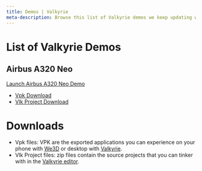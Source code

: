```yaml
---
title: Demos | Valkyrie
meta-description: Browse this list of Valkyrie demos we keep updating with recent stuff
---
```

# List of Valkyrie Demos

## Airbus A320 Neo
<a class="btn btn-primary umami--click--bt_launch_car_configurator" href="/vlk/samples/demo-list/Airplane_v04.vpk">Launch Airbus A320 Neo Demo</a>  
- [Vpk Download](https://cdn2.talansoft.com/ftp/samples/Airplane_v04.vpk)
- [Vlk Project Download](https://cdn2.talansoft.com/ftp/samples/Airplane_v04.zip)

# Downloads

- Vpk files: VPK are the exported applications you can experience on your phone with [We3D](/vlk/downloads#we3d) or desktop with [Valkyrie](/vlk/downloads#vlk).
- Vlk Project files: zip files contain the source projects that you can tinker with in the [Valkyrie editor](/vlk/downloads#vlk).